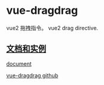 # vue-dragdrag
vue2 拖拽指令。 vue2 drag directive.

## [文档和实例](http://lfyfly.gitee.io/vue-dragdrag/docs)
[document](http://lfyfly.gitee.io/vue-dragdrag/docs)

[vue-dragdrag github](https://github.com/lfyfly/vue-dragdrag)
